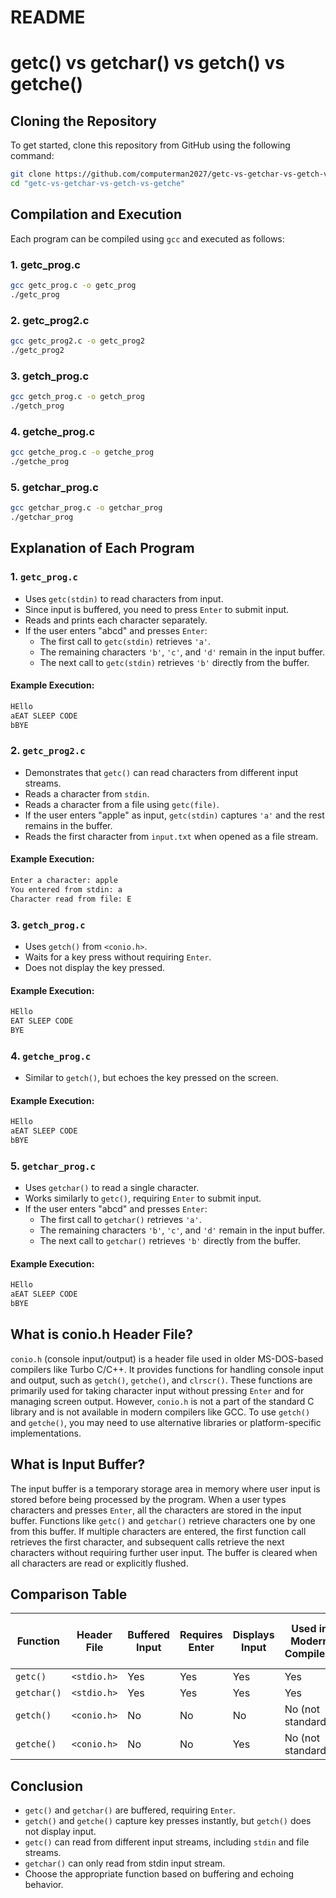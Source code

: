 # README

# getc() vs getchar() vs getch() vs getche()

## Cloning the Repository
To get started, clone this repository from GitHub using the following command:
```sh
git clone https://github.com/computerman2027/getc-vs-getchar-vs-getch-vs-getche.git
cd "getc-vs-getchar-vs-getch-vs-getche"
```

## Compilation and Execution
Each program can be compiled using `gcc` and executed as follows:

### 1. getc_prog.c
```sh
gcc getc_prog.c -o getc_prog
./getc_prog
```
### 2. getc_prog2.c
```sh
gcc getc_prog2.c -o getc_prog2
./getc_prog2
```
### 3. getch_prog.c
```sh
gcc getch_prog.c -o getch_prog
./getch_prog
```
### 4. getche_prog.c
```sh
gcc getche_prog.c -o getche_prog
./getche_prog
```
### 5. getchar_prog.c
```sh
gcc getchar_prog.c -o getchar_prog
./getchar_prog
```

## Explanation of Each Program

### 1. `getc_prog.c`
- Uses `getc(stdin)` to read characters from input.
- Since input is buffered, you need to press `Enter` to submit input.
- Reads and prints each character separately.
- If the user enters "abcd" and presses `Enter`:
  - The first call to `getc(stdin)` retrieves `'a'`.
  - The remaining characters `'b'`, `'c'`, and `'d'` remain in the input buffer.
  - The next call to `getc(stdin)` retrieves `'b'` directly from the buffer.

#### Example Execution:
```sh
HEllo
aEAT SLEEP CODE
bBYE
```

### 2. `getc_prog2.c`
- Demonstrates that `getc()` can read characters from different input streams.
- Reads a character from `stdin`.
- Reads a character from a file using `getc(file)`.
- If the user enters "apple" as input, `getc(stdin)` captures `'a'` and the rest remains in the buffer.
- Reads the first character from `input.txt` when opened as a file stream.

#### Example Execution:
```sh
Enter a character: apple
You entered from stdin: a
Character read from file: E
```

### 3. `getch_prog.c`
- Uses `getch()` from `<conio.h>`.
- Waits for a key press without requiring `Enter`.
- Does not display the key pressed.

#### Example Execution:
```sh
HEllo
EAT SLEEP CODE
BYE
```

### 4. `getche_prog.c`
- Similar to `getch()`, but echoes the key pressed on the screen.

#### Example Execution:
```sh
HEllo
aEAT SLEEP CODE
bBYE
```

### 5. `getchar_prog.c`
- Uses `getchar()` to read a single character.
- Works similarly to `getc()`, requiring `Enter` to submit input.
- If the user enters "abcd" and presses `Enter`:
  - The first call to `getchar()` retrieves `'a'`.
  - The remaining characters `'b'`, `'c'`, and `'d'` remain in the input buffer.
  - The next call to `getchar()` retrieves `'b'` directly from the buffer.

#### Example Execution:
```sh
HEllo
aEAT SLEEP CODE
bBYE
```

## What is conio.h Header File?
`conio.h` (console input/output) is a header file used in older MS-DOS-based compilers like Turbo C/C++. It provides functions for handling console input and output, such as `getch()`, `getche()`, and `clrscr()`. These functions are primarily used for taking character input without pressing `Enter` and for managing screen output. However, `conio.h` is not a part of the standard C library and is not available in modern compilers like GCC. To use `getch()` and `getche()`, you may need to use alternative libraries or platform-specific implementations.

## What is Input Buffer?
The input buffer is a temporary storage area in memory where user input is stored before being processed by the program. When a user types characters and presses `Enter`, all the characters are stored in the input buffer. Functions like `getc()` and `getchar()` retrieve characters one by one from this buffer. If multiple characters are entered, the first function call retrieves the first character, and subsequent calls retrieve the next characters without requiring further user input. The buffer is cleared when all characters are read or explicitly flushed.

## Comparison Table
| Function  | Header File  | Buffered Input | Requires Enter | Displays Input | Used in Modern Compilers | Can Access Different Streams |
|-----------|-------------|---------------|---------------|---------------|------------------------|-----------------------------|
| `getc()`  | `<stdio.h>`  | Yes           | Yes           | Yes           | Yes                    | Yes                         |
| `getchar()` | `<stdio.h>`  | Yes           | Yes           | Yes           | Yes                    | No                          |
| `getch()`  | `<conio.h>`  | No            | No            | No            | No (not standard)      | No                          |
| `getche()` | `<conio.h>`  | No            | No            | Yes           | No (not standard)      | No                          |


## Conclusion
- `getc()` and `getchar()` are buffered, requiring `Enter`.
- `getch()` and `getche()` capture key presses instantly, but `getch()` does not display input.
- `getc()` can read from different input streams, including `stdin` and file streams.
- `getchar()` can only read from stdin input stream.
- Choose the appropriate function based on buffering and echoing behavior.

